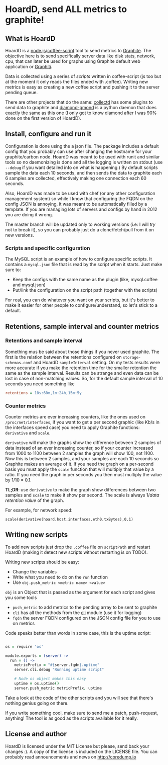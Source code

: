 HoardD, send ALL metrics to graphite!
=====================================

What is HoardD
---------------

HoardD is a [node.js](http://nodejs.org/)/[coffee-script](http://coffeescript.org/) tool to send metrics to [Graphite](http://graphite.wikidot.com/). The objective here is to send specifically server data like disk stats, network, cpu, that can later be used for graphs using Graphite default web application or [Graphiti](http://dev.paperlesspost.com/blog/2011/12/16/introducing-graphiti-an-alternate-frontend-for-graphite/).

Data is collected using a series of *scripts*  written in coffee-script (js too but at the moment it only reads the files ended with .coffee). Writing new metrics is easy as creating a new coffee script and pushing it to the server pending queue.

There are other projects that do the same: [collectd](http://collectd.org/) has some plugins to send data to graphite and [diamond-gmond](https://github.com/freemed/diamond-gmond) is a python daemon that does exactly the same as this one (I only got to know diamond after I was 90% done on the first version of HoardD).

Install, configure and run it
---------------------------------

Configuration is done using the a json file. The package includes a default config that you probably can use after changing the hostname for your graphite/carbon node. HoardD was meant to be used with runit and similar tools so no daemonizing is done and all the logging is written on stdout (use `--debug` if you want detailed info on what is happening.) By default scripts sample the data each 10 seconds, and then sends the data to graphite each 6 samples are collected, effectively making one connection each 60 seconds.

Also, HoardD was made to be used with chef (or any other configuration management system) so while I know that configuring the FQDN on the config JSON is annoying, it was meant to be automatically filled by a template. If you are managing lots of servers and configs by hand in 2012 you are doing it wrong.

The master branch will be updated only to working versions (i.e: I will *try* not to break it), so you can probably just do a clone/fetch/pull from it on new versions.

### Scripts and specific configuration

The MySQL script is an example of how to configure specific scripts. It contains a `mysql.json` file that is read by the script when it starts. Just make sure to:

* Keep the configs with the same name as the plugin (like, mysql.coffee and mysql.json)
* Put/link the configuration on the script path (together with the scripts)

For real, you can do whatever you want on your scripts, but it's better to make it easier for other people to configure/understand, so let's stick to a default.

Retentions, sample interval and counter metrics
------------------------------------------------

### Retentions and sample interval

Something mus be said about those things if you never used graphite. The first is the relation between the retentions configured on `storage-schemas.conf` and HoardD `sampleInterval` setting. On my tests results were more accurate if you make the retention time for the smaller retention the same as the sample interval. Results can be strange and even data can be lost in case of non-matching values. So, for the default sample interval of 10 seconds you need something like

```cfg
retentions = 10s:60m,1m:24h,15m:5y
```

### Counter metrics

Counter metrics are ever increasing counters, like the ones used on `/proc/net/interfaces`, if you want to get a per second graphic (like Kb/s in the interfaces speed case) you need to apply Graphite functions: `derivative` and `scale`.

`derivative` will make the graphs show the difference between 2 samples of data instead of an ever increasing counter, so if your counter increased from 1000 to 1100 between 2 samples the graph will show 100, not 1100. Now this is between 2 samples, and your samples are each 10 seconds so Graphite makes an average of it. If you need the graph on a per-second basis you must apply the `scale` function that will multiply that value by a ratio. If you need the graph in per seconds you then must multiply the value by 1/10 = 0.1. 

**TL;DR**: use `derivative` to make the graph show differences between two samples and `scale` to make it show per second. The scale is always 1/*data retention value* of the graph.

For example, for network speed:

```
scale(derivative(hoard.host.interfaces.eth0.txBytes),0.1)
```

Writing new scripts
--------------------

To add new scripts just drop the `.coffee` file on `scriptPath` and restart HoardD (making it detect new scripts without restarting is on TODO).

Writing new scripts should be easy:

* Change the variables
* Write what you need to do on the `run` function
* Use `obj.push_metric <metric name> <value>`

`obj` is an Object that is passed as the argument for each script and gives you some tools

* `push_metric` to add metrics to the pending array to be sent to graphite
* `cli` has all the methods from the [cli](https://github.com/chriso/cli) module (use it for logging)
* `fqdn` the server FQDN configured on the JSON config file for you to use on metrics

Code speaks better than words in some case, this is the uptime script:

```coffeescript

os = require 'os'

module.exports = (server) ->
  run = () ->
    metricPrefix = "#{server.fqdn}.uptime"
    server.cli.debug "Running uptime script"

    # Node os object makes this easy
    uptime = os.uptime()
    server.push_metric metricPrefix, uptime
```

Take a look at the code of the other scripts and you will see that there's nothing genius going on there. 

If you write something cool, make sure to send me a patch, push-request, anything! The tool is as good as the scripts available for it really.

License and author
------------------

HoardD is licensed under the MIT License but please, send back your changes :). A copy of the license is included on the LICENSE file.
You can probably read announcements and news on http://coredump.io

